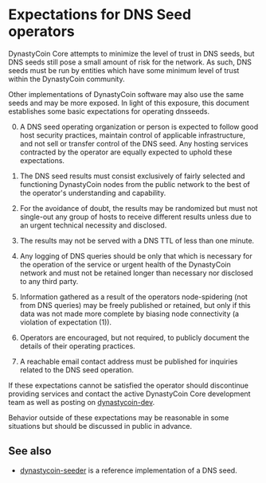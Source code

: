 Expectations for DNS Seed operators
====================================

DynastyCoin Core attempts to minimize the level of trust in DNS seeds,
but DNS seeds still pose a small amount of risk for the network.
As such, DNS seeds must be run by entities which have some minimum
level of trust within the DynastyCoin community.

Other implementations of DynastyCoin software may also use the same
seeds and may be more exposed. In light of this exposure, this
document establishes some basic expectations for operating dnsseeds.

0. A DNS seed operating organization or person is expected to follow good
host security practices, maintain control of applicable infrastructure,
and not sell or transfer control of the DNS seed. Any hosting services
contracted by the operator are equally expected to uphold these expectations.

1. The DNS seed results must consist exclusively of fairly selected and
functioning DynastyCoin nodes from the public network to the best of the
operator's understanding and capability.

2. For the avoidance of doubt, the results may be randomized but must not
single-out any group of hosts to receive different results unless due to an
urgent technical necessity and disclosed.

3. The results may not be served with a DNS TTL of less than one minute.

4. Any logging of DNS queries should be only that which is necessary
for the operation of the service or urgent health of the DynastyCoin
network and must not be retained longer than necessary nor disclosed
to any third party.

5. Information gathered as a result of the operators node-spidering
(not from DNS queries) may be freely published or retained, but only
if this data was not made more complete by biasing node connectivity
(a violation of expectation (1)).

6. Operators are encouraged, but not required, to publicly document the
details of their operating practices.

7. A reachable email contact address must be published for inquiries
related to the DNS seed operation.

If these expectations cannot be satisfied the operator should
discontinue providing services and contact the active DynastyCoin
Core development team as well as posting on
[dynastycoin-dev](https://groups.google.com/forum/#!forum/dynastycoin-dev).

Behavior outside of these expectations may be reasonable in some
situations but should be discussed in public in advance.

See also
----------
- [dynastycoin-seeder](https://github.com/pooler/dynastycoin-seeder) is a reference implementation of a DNS seed.
